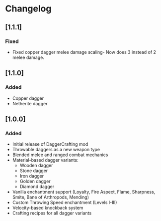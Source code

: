 # Changelog




## [1.1.1]

### Fixed
- Fixed copper dagger melee damage scaling- Now does 3 instead of 2 melee damage.


## [1.1.0] 

### Added
- Copper dagger
- Netherite dagger


## [1.0.0] 

### Added
- Initial release of DaggerCrafting mod
- Throwable daggers as a new weapon type
- Blended melee and ranged combat mechanics
- Material-based dagger variants:
  - Wooden dagger
  - Stone dagger
  - Iron dagger
  - Golden dagger
  - Diamond dagger
- Vanilla enchantment support (Loyalty, Fire Aspect, Flame, Sharpness, Smite, Bane of Arthropods, Mending)
- Custom Throwing Speed enchantment (Levels I-III)
- Velocity-based knockback system
- Crafting recipes for all dagger variants 